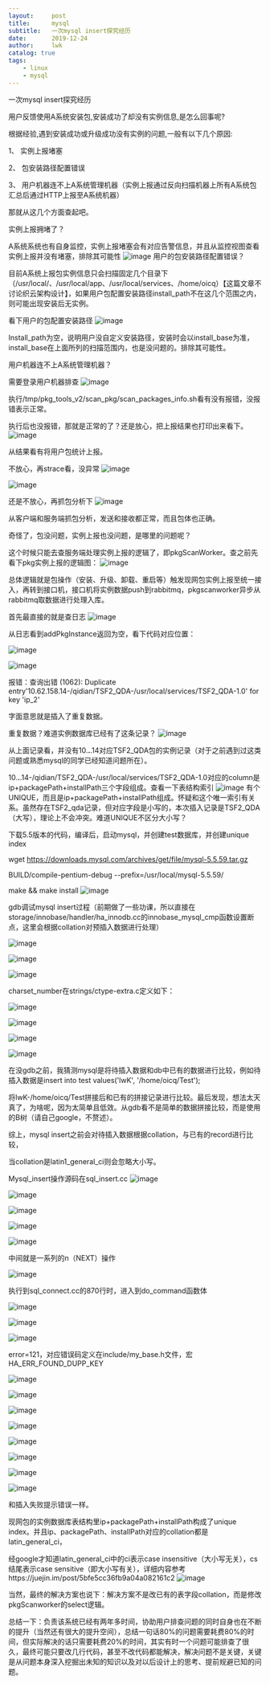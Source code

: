 ```yaml
---
layout:     post
title:      mysql
subtitle:   一次mysql insert探究经历
date:       2019-12-24
author:     lwk
catalog: true
tags:
    - linux
    - mysql
---
```

一次mysql insert探究经历

用户反馈使用A系统安装包,安装成功了却没有实例信息,是怎么回事呢?

根据经验,遇到安装成功或升级成功没有实例的问题,一般有以下几个原因:

1、  实例上报堵塞

2、  包安装路径配置错误

3、  用户机器连不上A系统管理机器（实例上报通过反向扫描机器上所有A系统包汇总后通过HTTP上报至A系统机器）

那就从这几个方面查起吧。

实例上报拥堵了？

A系统系统也有自身监控，实例上报堵塞会有对应告警信息，并且从监控视图查看实例上报并没有堵塞，排除其可能性
![image](https://user-images.githubusercontent.com/36918717/176820247-3f6fdbde-6bff-475f-af45-45d208a2d5d2.png)
用户的包安装路径配置错误？

目前A系统上报包实例信息只会扫描固定几个目录下（/usr/local/、/usr/local/app、/usr/local/services、/home/oicq）【这篇文章不讨论织云架构设计】，如果用户包配置安装路径install_path不在这几个范围之内，则可能出现安装后无实例。

看下用户的包配置安装路径
![image](https://user-images.githubusercontent.com/36918717/176820273-77f3bc9b-b515-4fc9-b3ba-24dfc442f7d4.png)

Install_path为空，说明用户没自定义安装路径，安装时会以install_base为准，install_base在上面所列的扫描范围内，也是没问题的。排除其可能性。

用户机器连不上A系统管理机器？

需要登录用户机器排查
![image](https://user-images.githubusercontent.com/36918717/176820294-f3538e43-ed98-45a9-8366-dec3306b2744.png)

执行/tmp/pkg_tools_v2/scan_pkg/scan_packages_info.sh看有没有报错，没报错表示正常。

执行后也没报错，那就是正常的了？还是放心，把上报结果也打印出来看下。
![image](https://user-images.githubusercontent.com/36918717/176820321-311a9487-c0ec-4043-9adf-3d6f716490e2.png)

从结果看有将用户包统计上报。

不放心，再strace看，没异常
![image](https://user-images.githubusercontent.com/36918717/176820342-bf8c0df7-a9b5-44e2-8bd5-49850d2de171.png)

![image](https://user-images.githubusercontent.com/36918717/176820349-cfc1cc93-7839-45fe-96f4-28df31cda49e.png)

还是不放心，再抓包分析下
![image](https://user-images.githubusercontent.com/36918717/176820369-8ec522aa-9322-4b0b-b8ee-e3f6cec193d4.png)

从客户端和服务端抓包分析，发送和接收都正常，而且包体也正确。

奇怪了，包没问题，实例上报也没问题，是哪里的问题呢？

这个时候只能去查服务端处理实例上报的逻辑了，即pkgScanWorker。查之前先看下pkg实例上报的逻辑图：
![image](https://user-images.githubusercontent.com/36918717/176820393-f83e3edb-74f2-4782-98b4-2fc3e2191d7e.png)

总体逻辑就是包操作（安装、升级、卸载、重启等）触发现网包实例上报至统一接入，再转到接口机，接口机将实例数据push到rabbitmq，pkgscanworker异步从rabbitmq取数据进行处理入库。

首先最直接的就是查日志
![image](https://user-images.githubusercontent.com/36918717/176820416-33eaa41b-98f3-4cce-875f-9e6bfa58a69f.png)


从日志看到addPkgInstance返回为空，看下代码对应位置：

![image](https://user-images.githubusercontent.com/36918717/176820432-98a91823-847d-49d6-84ad-9ab7cb5e1132.png)

![image](https://user-images.githubusercontent.com/36918717/176820444-edf3962d-7691-4e09-b0fd-7852a92a5d92.png)

报错：查询出错 (1062): Duplicate entry'10.62.158.14-/qidian/TSF2_QDA-/usr/local/services/TSF2_QDA-1.0' for key 'ip_2'

字面意思就是插入了重复数据。

重复数据？难道实例数据库已经有了这条记录？
![image](https://user-images.githubusercontent.com/36918717/176820467-6dc66d39-a43d-41b5-97f7-b78531c92cdb.png)

从上面记录看，并没有10.**.**.14对应TSF2_QDA包的实例记录（对于之前遇到过这类问题或熟悉mysql的同学已经知道问题所在）。

10.**.**.14-/qidian/TSF2_QDA-/usr/local/services/TSF2_QDA-1.0对应的column是ip+packagePath+installPath三个字段组成。查看一下表结构索引
![image](https://user-images.githubusercontent.com/36918717/176820507-92d5f58d-2994-4577-92ad-25877d08eba0.png)
有个UNIQUE，而且是ip+packagePath+installPath组成。怀疑和这个唯一索引有关系。虽然存在TSF2_qda记录，但对应字段是小写的，本次插入记录是TSF2_QDA（大写），理论上不会冲突。难道UNIQUE不区分大小写？

 

下载5.5版本的代码，编译后，启动mysql，并创建test数据库，并创建unique index

 

wget https://downloads.mysql.com/archives/get/file/mysql-5.5.59.tar.gz

BUILD/compile-pentium-debug --prefix=/usr/local/mysql-5.5.59/

make && make install
![image](https://user-images.githubusercontent.com/36918717/176820539-2cafda4f-e5fd-41fd-8067-6e8c5d291cf3.png)

gdb调试mysql insert过程（前期做了一些功课，所以直接在storage/innobase/handler/ha_innodb.cc的innobase_mysql_cmp函数设置断点，这里会根据collation对预插入数据进行处理）

![image](https://user-images.githubusercontent.com/36918717/176820555-07c02118-5406-40f4-803f-b905c539dae2.png)

![image](https://user-images.githubusercontent.com/36918717/176820563-7dd64de4-0741-4136-9ee1-28e17e6f9a37.png)


![image](https://user-images.githubusercontent.com/36918717/176820575-b1101ea5-327d-44ce-a8ce-8f4ed0c11e57.png)


charset_number在strings/ctype-extra.c定义如下：



![image](https://user-images.githubusercontent.com/36918717/176820588-c4bc5369-4235-42d0-af9d-2da80797814f.png)

![image](https://user-images.githubusercontent.com/36918717/176820592-bdd2d64b-401f-47a8-bddc-0f509130a077.png)

![image](https://user-images.githubusercontent.com/36918717/176820600-df41a9ab-e2b1-4d21-b285-a8a21418211f.png)

![image](https://user-images.githubusercontent.com/36918717/176820608-c326379b-ba71-41a8-80ac-38730598b23e.png)

在没gdb之前，我猜测mysql是将待插入数据和db中已有的数据进行比较，例如待插入数据是insert into test values('lwK', '/home/oicq/Test');

将lwK-/home/oicq/Test拼接后和已有的拼接记录进行比较。最后发现，想法太天真了，为啥呢，因为太简单且低效。从gdb看不是简单的数据拼接比较，而是使用的B树（请自己google，不赘述）。

综上，mysql insert之前会对待插入数据根据collation，与已有的record进行比较，

当collation是latin1_general_ci则会忽略大小写。

Mysql_insert操作源码在sql_insert.cc
![image](https://user-images.githubusercontent.com/36918717/176820627-dd10d768-e134-46c2-97e1-a4331adf7219.png)

![image](https://user-images.githubusercontent.com/36918717/176820636-15a85063-5c09-414d-8c4a-4c7dfe296ef9.png)

![image](https://user-images.githubusercontent.com/36918717/176820646-23363860-69b3-4049-ad5c-cbb5dbf4dc15.png)

![image](https://user-images.githubusercontent.com/36918717/176820653-3ee069b1-dbcc-482a-849c-ec6a464afd04.png)

![image](https://user-images.githubusercontent.com/36918717/176820662-b72c9952-572f-4b0b-b413-dc5a269b9fff.png)

中间就是一系列的n（NEXT）操作


![image](https://user-images.githubusercontent.com/36918717/176820674-5267308c-a2a1-41e9-850b-76bd913f2f77.png)

执行到sql_connect.cc的870行时，进入到do_command函数体


![image](https://user-images.githubusercontent.com/36918717/176820693-808fc545-e650-4809-97db-ac0c0f78ac9a.png)

![image](https://user-images.githubusercontent.com/36918717/176820699-c7e1bacd-633b-4e31-9f31-fd9cc8a28b86.png)

![image](https://user-images.githubusercontent.com/36918717/176820711-26489b59-ba23-4f4a-93b3-9a30d8112581.png)

error=121，对应错误码定义在include/my_base.h文件，宏HA_ERR_FOUND_DUPP_KEY


![image](https://user-images.githubusercontent.com/36918717/176820730-324de428-5ba1-47d7-a29d-93e2d57df0d9.png)

![image](https://user-images.githubusercontent.com/36918717/176820737-f237c060-32ca-4610-989a-9e0d43d85189.png)

![image](https://user-images.githubusercontent.com/36918717/176820746-4ff3bc86-ed98-4817-8df5-2d22ea7095e2.png)

![image](https://user-images.githubusercontent.com/36918717/176820754-a2e9bde2-a32a-4b1b-9de5-aa6885a3320b.png)

![image](https://user-images.githubusercontent.com/36918717/176820762-ba92153f-eb72-43a7-921a-8ca498171971.png)

![image](https://user-images.githubusercontent.com/36918717/176820775-363cf232-830d-4c31-9448-ee8907f3a823.png)

![image](https://user-images.githubusercontent.com/36918717/176820785-667b8af5-bb22-4715-a05f-c5f329da9591.png)

![image](https://user-images.githubusercontent.com/36918717/176820800-94e3fb0e-9b5a-4a60-9ac9-ac0c83869972.png)

和插入失败提示错误一样。

 

现网包的实例数据库表结构里ip+packagePath+installPath构成了unique index。并且ip、packagePath、installPath对应的collation都是latin_general_ci，

经google才知道latin_general_ci中的ci表示case insensitive（大小写无关），cs结尾表示case sensitive（即大小写有关），详细内容参考https://juejin.im/post/5bfe5cc36fb9a04a082161c2
![image](https://user-images.githubusercontent.com/36918717/176820817-bdf99494-7cf6-40a5-b632-04ca1aaafec0.png)

当然，最终的解决方案也说下：解决方案不是改已有的表字段collation，而是修改pkgScanworker的select逻辑。

总结一下：负责该系统已经有两年多时间，协助用户排查问题的同时自身也在不断的提升（当然还有很大的提升空间），总结一句话80%的问题需要耗费80%的时间，但实际解决的话只需要耗费20%的时间，其实有时一个问题可能排查了很久，最终可能只要改几行代码，甚至不改代码都能解决，解决问题不是关键，关键是从问题本身深入挖掘出未知的知识以及对以后设计上的思考、提前规避已知的问题。
